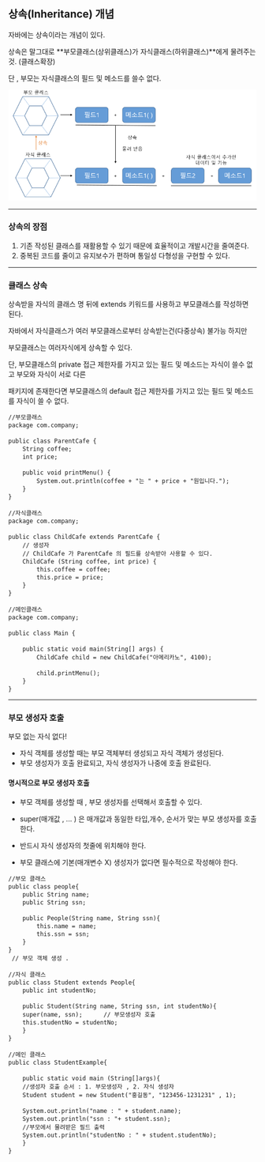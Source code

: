 ## 상속(Inheritance) 개념

자바에는 상속이라는 개념이 있다.

상속은 말그대로 **부모클래스(상위클래스)가 자식클래스(하위클래스)**에게 물려주는 것. (클래스확장)

단 , 부모는 자식클래스의 필드 및 메소드를 쓸수 없다.

![상속](https://github.com/yhs0429/JavaStudy/blob/master/img/%EC%83%81%EC%86%8D%EA%B0%9C%EB%85%90.png)

---

### 상속의 장점

1. 기존 작성된 클래스를 재활용할 수 있기 때문에 효율적이고 개발시간을 줄여준다.
2. 중복된 코드를 줄이고 유지보수가 편하며 통일성 다형성을 구현할 수 있다.

---

### 클래스 상속

상속받을 자식의 클래스 명 뒤에 extends 키워드를 사용하고 부모클래스를 작성하면 된다.

자바에서 자식클래스가 여러 부모클래스로부터 상속받는건(다중상속) 불가능 하지만

부모클래스는 여러자식에게 상속할 수 있다.

단, 부모클래스의 private 접근 제한자를 가지고 있는 필드 및 메소드는 자식이 쓸수 없고 부모와 자식이 서로 다른 

패키지에 존재한다면 부모클래스의 default 접근 제한자를 가지고 있는 필드 및 메소드를 자식이 쓸 수 없다.

```
//부모클래스
package com.company;

public class ParentCafe {
    String coffee;
    int price;

    public void printMenu() {
        System.out.println(coffee + "는 " + price + "원입니다.");
    }
}

//자식클래스
package com.company;

public class ChildCafe extends ParentCafe {
    // 생성자
    // ChildCafe 가 ParentCafe 의 필드를 상속받아 사용할 수 있다.
    ChildCafe (String coffee, int price) {
        this.coffee = coffee;
        this.price = price;
    }
}

//메인클래스
package com.company;

public class Main {

    public static void main(String[] args) {
        ChildCafe child = new ChildCafe("아메리카노", 4100);

        child.printMenu();
    }
}
```



---

### 부모 생성자 호출

부모 없는 자식 없다!

- 자식 객체를 생성할 때는 부모 객체부터 생성되고 자식 객체가 생성된다.
- 부모 생성자가 호출 완료되고, 자식 생성자가 나중에 호출 완료된다.

#### 명시적으로 부모 생성자 호출

- 부모 객체를 생성할 때 , 부모 생성자를 선택해서 호출할 수 있다.

- super(매개값 , ... ) 은 매개값과 동일한 타입,개수, 순서가 맞는 부모 생성자를 호출한다.
- 반드시 자식 생성자의 첫줄에 위치해야 한다.
- 부모 클래스에 기본(매개변수 X) 생성자가 없다면 필수적으로 작성해야 한다.

```
//부모 클래스
public class people{
	public String name;
	public String ssn;
	
	public People(String name, String ssn){
		this.name = name;
		this.ssn = ssn;
	}
}
 // 부모 객체 생성 .
 
//자식 클래스
public class Student extends People{
	public int studentNo;
	
	public Student(String name, String ssn, int studentNo){
	super(name, ssn);      // 부모생성자 호출
	this.studentNo = studentNo;
	}
}

//메인 클래스
public class StudentExample{

	public static void main (String[]args){
	//생성자 호출 순서 : 1. 부모생성자 , 2. 자식 생성자
	Student student = new Student("홍길동", "123456-1231231" , 1);
	
	System.out.println("name : " + student.name);
	System.out.println("ssn : "+ student.ssn);
	//부모에서 물려받은 필드 출력
	System.out.println("studentNo : " + student.studentNo);
	}
}
```

